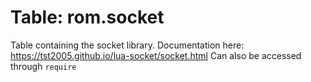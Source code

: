 # Table: rom.socket

Table containing the socket library. Documentation here: https://tst2005.github.io/lua-socket/socket.html
Can also be accessed through `require`

